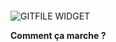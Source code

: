 <!-- <p class="title has-text-centered mt-6 pt-6">
  Comment ça marche ?
</p> -->

<div
  class="tile is-ancestor is--fullheight mt-6 pt-6"
  style="min-height: 550px">
  <div class="tile is-vertical is-6">
    <div class="tile is-parent">
      <article class="tile is-child notification has-background-white-ter px-2 py-2">
        <div 
          class="content is-hidden-mobile"
          style="
            width: 100%;
            height: 100%;
            background-image: url('https://raw.githubusercontent.com/multi-coop/datami-documentation-content/main/images/screenshots/gitfile-csv-preview-01.png');
            background-size: cover;
            background-repeat: no-repeat;
            background-position: 0% 0%;">
        </div>
        <img
          class="is-hidden-tablet "
          src="https://raw.githubusercontent.com/multi-coop/datami-documentation-content/main/images/screenshots/gitfile-csv-preview-01.png"
          alt="GITFILE WIDGET"/>
      </article>
    </div>
  </div>
  <div class="tile is-vertical is-6">
    <div class="tile is-parent">
      <article class="tile is-child notification is-light">
        <p class="title">
          <b>Comment ça marche ?</b> 
        </p>
      </article>
    </div>
    <div class="tile is-parent">
      <article class="tile is-child notification is-white py-2">
        <p class="subtitle">
          <span class="icon is-small mr-3">
            <i class="mdi mdi-share-variant"></i>
          </span>
          <b>Partagez vos données</b> hébergées sur Github, Gitlab, Mediawiki...
        </p>
      </article>
    </div>
    <div class="tile is-parent">
      <article class="tile is-child notification is-white py-2">
        <p class="subtitle">
          <span class="icon is-small mr-3">
            <i class="mdi mdi-pencil"></i>
          </span>
          Éditez et <b>mettez à jour</b> vos données en quelques clics
        </p>
      </article>
    </div>
    <div class="tile is-parent">
      <article class="tile is-child notification is-white py-2">
        <p class="subtitle">
          <span class="icon is-small mr-3">
            <i class="mdi mdi-account-group"></i>
          </span>
          Permettez à votre <b>communauté</b> de <b>contribuer</b> à améliorer les données
        </p>
      </article>
    </div>
    <div class="tile is-parent">
      <article class="tile is-child notification is-white py-2">
        <p class="subtitle">
          <span class="icon is-small mr-3">
            <i class="mdi mdi-table"></i>
          </span>
          <b>Visualisez</b> vos données sous forme de tableau ou de fiches (bientôt des dataviz !)
        </p>
      </article>
    </div>
    <div class="tile is-parent">
      <article class="tile is-child notification is-white py-2">
        <p class="subtitle">
          <span class="icon is-small mr-3">
            <i class="mdi mdi-content-copy"></i>
          </span>
          <b>Copiez-collez</b> les widgets <b>dans n'importe quel site</b>  en quelques clics
        </p>
      </article>
    </div>
    <div class="tile is-parent">
      <article class="tile is-child notification is-white py-2">
        <p class="subtitle">
          <span class="icon is-small mr-3">
            <i class="mdi mdi-currency-usd-off"></i>
          </span>
          Et le tout <b>100% gratuitement</b>, sans abonnement, sans location de serveur...
          C'est un <b>logiciel libre</b> !
        </p>
      </article>
    </div>
  </div>
</div>
